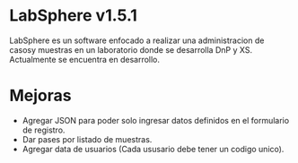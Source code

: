 # LabSphere v1.5.1
LabSphere es un software enfocado a realizar una administracion de casosy muestras en un laboratorio donde se desarrolla DnP y XS. Actualmente se encuentra en desarrollo.

# Mejoras
- Agregar JSON para poder solo ingresar datos definidos en el formulario de registro.
- Dar pases por listado de muestras.
- Agregar data de usuarios (Cada ususario debe tener un codigo unico).